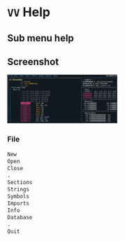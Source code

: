 <!-- TITLE: VV Help -->

#  `VV` Help
## Sub menu help
## Screenshot
<img src="/uploads/v-help/v-bang.png" width="50%">

### File

```text
New
Open
Close
.
Sections
Strings
Symbols
Imports
Info
Database
.
Quit
```
